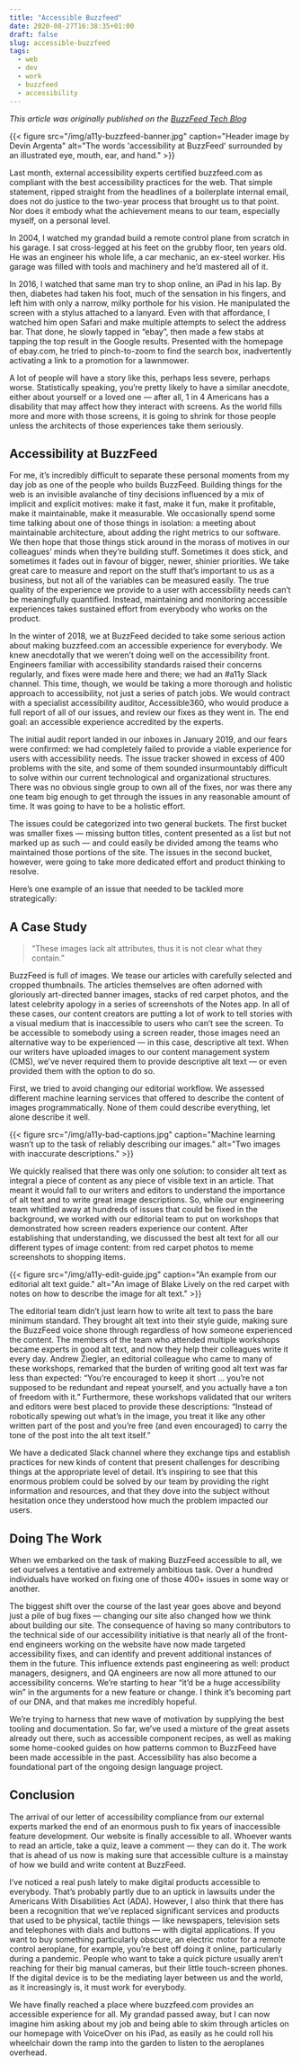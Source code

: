 ```yaml
---
title: "Accessible Buzzfeed"
date: 2020-08-27T16:38:35+01:00
draft: false
slug: accessible-buzzfeed
tags:
  - web
  - dev
  - work
  - buzzfeed
  - accessibility
---
```


_This article was originally published on the [BuzzFeed Tech Blog](https://tech.buzzfeed.com/accessible-buzzfeed-2e1f3f94f352)_

{{< figure src="/img/a11y-buzzfeed-banner.jpg" caption="Header image by Devin Argenta" alt="The words 'accessibility at BuzzFeed' surrounded by an illustrated eye, mouth, ear, and hand." >}}

Last month, external accessibility experts certified buzzfeed.com as compliant with the best accessibility practices for the web. That simple statement, ripped straight from the headlines of a boilerplate internal email, does not do justice to the two-year process that brought us to that point. Nor does it embody what the achievement means to our team, especially myself, on a personal level.

In 2004, I watched my grandad build a remote control plane from scratch in his garage. I sat cross-legged at his feet on the grubby floor, ten years old. He was an engineer his whole life, a car mechanic, an ex-steel worker. His garage was filled with tools and machinery and he’d mastered all of it.

In 2016, I watched that same man try to shop online, an iPad in his lap. By then, diabetes had taken his foot, much of the sensation in his fingers, and left him with only a narrow, milky porthole for his vision. He manipulated the screen with a stylus attached to a lanyard. Even with that affordance, I watched him open Safari and make multiple attempts to select the address bar. That done, he slowly tapped in “ebay”, then made a few stabs at tapping the top result in the Google results. Presented with the homepage of ebay.com, he tried to pinch-to-zoom to find the search box, inadvertently activating a link to a promotion for a lawnmower.

A lot of people will have a story like this, perhaps less severe, perhaps worse. Statistically speaking, you’re pretty likely to have a similar anecdote, either about yourself or a loved one — after all, 1 in 4 Americans has a disability that may affect how they interact with screens. As the world fills more and more with those screens, it is going to shrink for those people unless the architects of those experiences take them seriously.

## Accessibility at BuzzFeed
For me, it’s incredibly difficult to separate these personal moments from my day job as one of the people who builds BuzzFeed. Building things for the web is an invisible avalanche of tiny decisions influenced by a mix of implicit and explicit motives: make it fast, make it fun, make it profitable, make it maintainable, make it measurable. We occasionally spend some time talking about one of those things in isolation: a meeting about maintainable architecture, about adding the right metrics to our software. We then hope that those things stick around in the morass of motives in our colleagues’ minds when they’re building stuff. Sometimes it does stick, and sometimes it fades out in favour of bigger, newer, shinier priorities. We take great care to measure and report on the stuff that’s important to us as a business, but not all of the variables can be measured easily. The true quality of the experience we provide to a user with accessibility needs can’t be meaningfully quantified. Instead, maintaining and monitoring accessible experiences takes sustained effort from everybody who works on the product.

In the winter of 2018, we at BuzzFeed decided to take some serious action about making buzzfeed.com an accessible experience for everybody. We knew anecdotally that we weren’t doing well on the accessibility front. Engineers familiar with accessibility standards raised their concerns regularly, and fixes were made here and there; we had an #a11y Slack channel. This time, though, we would be taking a more thorough and holistic approach to accessibility, not just a series of patch jobs. We would contract with a specialist accessibility auditor, Accessible360, who would produce a full report of all of our issues, and review our fixes as they went in. The end goal: an accessible experience accredited by the experts.

The initial audit report landed in our inboxes in January 2019, and our fears were confirmed: we had completely failed to provide a viable experience for users with accessibility needs. The issue tracker showed in excess of 400 problems with the site, and some of them sounded insurmountably difficult to solve within our current technological and organizational structures. There was no obvious single group to own all of the fixes, nor was there any one team big enough to get through the issues in any reasonable amount of time. It was going to have to be a holistic effort.

The issues could be categorized into two general buckets. The first bucket was smaller fixes — missing button titles, content presented as a list but not marked up as such — and could easily be divided among the teams who maintained those portions of the site. The issues in the second bucket, however, were going to take more dedicated effort and product thinking to resolve.

Here’s one example of an issue that needed to be tackled more strategically:

## A Case Study
> “These images lack alt attributes, thus it is not clear what they contain.”

BuzzFeed is full of images. We tease our articles with carefully selected and cropped thumbnails. The articles themselves are often adorned with gloriously art-directed banner images, stacks of red carpet photos, and the latest celebrity apology in a series of screenshots of the Notes app. In all of these cases, our content creators are putting a lot of work to tell stories with a visual medium that is inaccessible to users who can’t see the screen. To be accessible to somebody using a screen reader, those images need an alternative way to be experienced — in this case, descriptive alt text. When our writers have uploaded images to our content management system (CMS), we’ve never required them to provide descriptive alt text — or even provided them with the option to do so.

First, we tried to avoid changing our editorial workflow. We assessed different machine learning services that offered to describe the content of images programmatically. None of them could describe everything, let alone describe it well.

{{< figure src="/img/a11y-bad-captions.jpg" caption="Machine learning wasn’t up to the task of reliably describing our images." alt="Two images with inaccurate descriptions." >}}

We quickly realised that there was only one solution: to consider alt text as integral a piece of content as any piece of visible text in an article. That meant it would fall to our writers and editors to understand the importance of alt text and to write great image descriptions. So, while our engineering team whittled away at hundreds of issues that could be fixed in the background, we worked with our editorial team to put on workshops that demonstrated how screen readers experience our content. After establishing that understanding, we discussed the best alt text for all our different types of image content: from red carpet photos to meme screenshots to shopping items.

{{< figure src="/img/a11y-edit-guide.jpg" caption="An example from our editorial alt text guide." alt="An image of Blake Lively on the red carpet with notes on how to describe the image for alt text." >}}

The editorial team didn’t just learn how to write alt text to pass the bare minimum standard. They brought alt text into their style guide, making sure the BuzzFeed voice shone through regardless of how someone experienced the content. The members of the team who attended multiple workshops became experts in good alt text, and now they help their colleagues write it every day. Andrew Ziegler, an editorial colleague who came to many of these workshops, remarked that the burden of writing good alt text was far less than expected: “You’re encouraged to keep it short … you’re not supposed to be redundant and repeat yourself, and you actually have a ton of freedom with it.” Furthermore, these workshops validated that our writers and editors were best placed to provide these descriptions: “Instead of robotically spewing out what’s in the image, you treat it like any other written part of the post and you’re free (and even encouraged) to carry the tone of the post into the alt text itself.”

We have a dedicated Slack channel where they exchange tips and establish practices for new kinds of content that present challenges for describing things at the appropriate level of detail. It’s inspiring to see that this enormous problem could be solved by our team by providing the right information and resources, and that they dove into the subject without hesitation once they understood how much the problem impacted our users.

## Doing The Work
When we embarked on the task of making BuzzFeed accessible to all, we set ourselves a tentative and extremely ambitious task. Over a hundred individuals have worked on fixing one of those 400+ issues in some way or another.

The biggest shift over the course of the last year goes above and beyond just a pile of bug fixes — changing our site also changed how we think about building our site. The consequence of having so many contributors to the technical side of our accessibility initiative is that nearly all of the front-end engineers working on the website have now made targeted accessibility fixes, and can identify and prevent additional instances of them in the future. This influence extends past engineering as well: product managers, designers, and QA engineers are now all more attuned to our accessibility concerns. We’re starting to hear “it’d be a huge accessibility win” in the arguments for a new feature or change. I think it’s becoming part of our DNA, and that makes me incredibly hopeful.

We’re trying to harness that new wave of motivation by supplying the best tooling and documentation. So far, we’ve used a mixture of the great assets already out there, such as accessible component recipes, as well as making some home-cooked guides on how patterns common to BuzzFeed have been made accessible in the past. Accessibility has also become a foundational part of the ongoing design language project.

## Conclusion
The arrival of our letter of accessibility compliance from our external experts marked the end of an enormous push to fix years of inaccessible feature development. Our website is finally accessible to all. Whoever wants to read an article, take a quiz, leave a comment — they can do it. The work that is ahead of us now is making sure that accessible culture is a mainstay of how we build and write content at BuzzFeed.

I’ve noticed a real push lately to make digital products accessible to everybody. That’s probably partly due to an uptick in lawsuits under the Americans With Disabilities Act (ADA). However, I also think that there has been a recognition that we’ve replaced significant services and products that used to be physical, tactile things — like newspapers, television sets and telephones with dials and buttons — with digital applications. If you want to buy something particularly obscure, an electric motor for a remote control aeroplane, for example, you’re best off doing it online, particularly during a pandemic. People who want to take a quick picture usually aren’t reaching for their big manual cameras, but their little touch-screen phones. If the digital device is to be the mediating layer between us and the world, as it increasingly is, it must work for everybody.

We have finally reached a place where buzzfeed.com provides an accessible experience for all. My grandad passed away, but I can now imagine him asking about my job and being able to skim through articles on our homepage with VoiceOver on his iPad, as easily as he could roll his wheelchair down the ramp into the garden to listen to the aeroplanes overhead.
